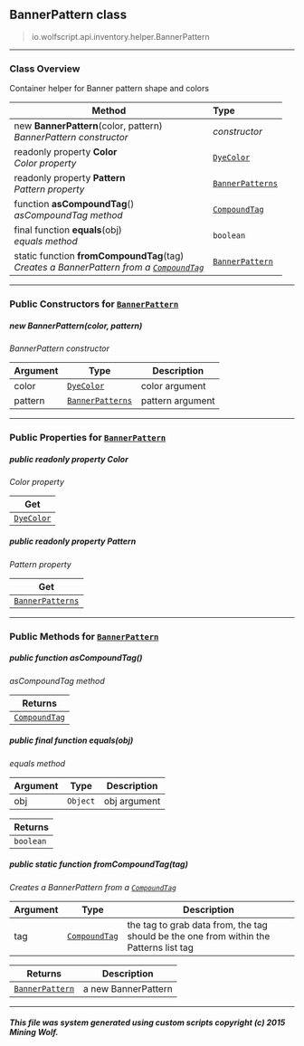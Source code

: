## BannerPattern __class__

>io.wolfscript.api.inventory.helper.BannerPattern

---

### Class Overview

Container helper for Banner pattern shape and colors

Method | Type   
--- | :--- 
new __BannerPattern__(color, pattern) <br> _BannerPattern constructor_ | _constructor_
 readonly property __Color__ <br> _Color property_ | [`DyeColor`](../../DyeColor.md)
 readonly property __Pattern__ <br> _Pattern property_ | [`BannerPatterns`](BannerPatterns.md)
 function __asCompoundTag__() <br> _asCompoundTag method_ | [`CompoundTag`](../../nbt/CompoundTag.md)
final function __equals__(obj) <br> _equals method_ | `boolean`
static function __fromCompoundTag__(tag) <br> _Creates a BannerPattern from a [`CompoundTag`](../../nbt/CompoundTag.md)_ | [`BannerPattern`](BannerPattern.md)



---

### Public Constructors for [`BannerPattern`](BannerPattern.md)

##### <a id='bannerpattern'></a>new __BannerPattern__(color, pattern) 

_BannerPattern constructor_

Argument | Type | Description  
--- | --- | --- 
color | [`DyeColor`](../../DyeColor.md) | color argument
pattern | [`BannerPatterns`](BannerPatterns.md) | pattern argument

---

### Public Properties for [`BannerPattern`](BannerPattern.md)

##### <a id='color'></a>public  readonly property __Color__

_Color property_

Get | 
--- | 
[`DyeColor`](../../DyeColor.md) |



##### <a id='pattern'></a>public  readonly property __Pattern__

_Pattern property_

Get | 
--- | 
[`BannerPatterns`](BannerPatterns.md) |



---

### Public Methods for [`BannerPattern`](BannerPattern.md)

##### <a id='ascompoundtag'></a>public  function __asCompoundTag__()

_asCompoundTag method_

Returns | 
--- | 
[`CompoundTag`](../../nbt/CompoundTag.md) |


##### <a id='equals'></a>public final function __equals__(obj)

_equals method_

Argument | Type | Description  
--- | --- | --- 
obj | `Object` | obj argument

Returns | 
--- | 
`boolean` |


##### <a id='fromcompoundtag'></a>public static function __fromCompoundTag__(tag)

_Creates a BannerPattern from a [`CompoundTag`](../../nbt/CompoundTag.md)_

Argument | Type | Description  
--- | --- | --- 
tag | [`CompoundTag`](../../nbt/CompoundTag.md) | the tag to grab data from, the tag should be the one from within the Patterns list tag

Returns | Description
--- | --- 
[`BannerPattern`](BannerPattern.md) | a new BannerPattern


---


##### This file was system generated using custom scripts copyright (c) 2015 Mining Wolf.
	

